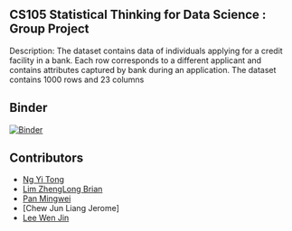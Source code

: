 
## CS105 Statistical Thinking for Data Science : Group Project

Description: The dataset contains data of individuals applying for a credit facility in a bank. 
Each row corresponds to a different applicant and contains attributes captured by bank during an application. 
The dataset contains 1000 rows and 23 columns

## Binder
[![Binder](https://mybinder.org/badge_logo.svg)](https://mybinder.org/v2/gh/xXxPMWxXx/CS105-Project.git/binder?labpath=CS105%20Project%20Submission%20Part%20I%202023.ipynb)


## Contributors
- [Ng Yi Tong](https://github.com/PlacidPlaty)
- [Lim ZhengLong Brian](https://github.com/Liseon617)
- [Pan Mingwei](https://github.com/xXxPMWxXx)
- [Chew Jun Liang Jerome]
- [Lee Wen Jin](https://github.com/wjlee299)


